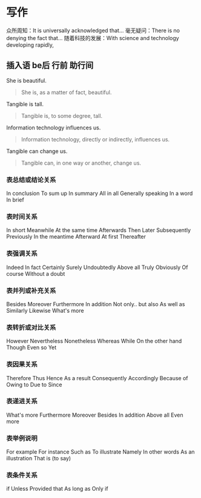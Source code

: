 # 写作
众所周知：It is universally acknowledged that...
毫无疑问：There is no denying the fact that...
随着科技的发展：With science and technology developing rapidly,


##  插入语 be后 行前 助行间

She is beautiful.
> She is, as a matter of fact, beautiful.

Tangible is tall.
> Tangible is, to some degree, tall.

Information technology influences us.
> Information technology, directly or indirectly, influences us.

Tangible can change us.
> Tangible can, in one way or another, change us.

### 表总结或结论关系
In conclusion
To sum up
In summary
All in all
Generally speaking
In a word
In brief

### 表时间关系
In short
Meanwhile
At the same time
Afterwards
Then
Later
Subsequently
Previously
In the meantime
Afterward
At first
Thereafter

### 表强调关系
Indeed
In fact
Certainly
Surely
Undoubtedly
Above all
Truly
Obviously
Of course
Without a doubt

### 表并列或补充关系
Besides
Moreover
Furthermore
In addition
Not only.. but also
As well as
Similarly
Likewise
What's more

### 表转折或对比关系
However
Nevertheless
Nonetheless
Whereas
While
On the other hand
Though
Even so
Yet

### 表因果关系
Therefore
Thus
Hence
As a result
Consequently
Accordingly
Because of
Owing to
Due to
Since

### 表递进关系
What's more
Furthermore
Moreover
Besides
In addition
Above all
Even more

### 表举例说明
For example
For instance
Such as
To illustrate
Namely
In other words
As an illustration
That is (to say)

### 表条件关系
if
Unless
Provided that
As long as
Only if